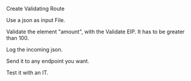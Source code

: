 Create Validating Route

Use a json as input File.

Validate the element "amount", with the Validate EIP.
It has to be greater than 100.

Log the incoming json.

Send it to any endpoint you want.

Test it with an IT.

